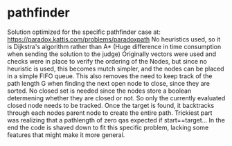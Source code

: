 # pathfinder
Solution optimized for the specific pathfinder case at: https://paradox.kattis.com/problems/paradoxpath
No heuristics used, so it is Dijkstra's algorithm rather than A*
(Huge difference in time consumption when sending the solution to the judge)
Originally vectors were used and checks were in place to verify the ordering of
the Nodes, but since no heuristic is used, this becomes mutch
simpler, and the nodes can be placed in a simple FIFO queue. This also removes
the need to keep track of the path length G when finding the next open node to
close, since they are sorted.
No closed set is needed since the nodes store a boolean determening whether they
are closed or not. So only the currently evaluated closed node needs to be
tracked. Once the target is found, it backtracks through each nodes parent node
to create the entire path.
Trickiest part was realizing that a pathlength of zero qas expected if
start==target...
In the end the code is shaved down to fit this specific problem, lacking some
features that might make it more general.
